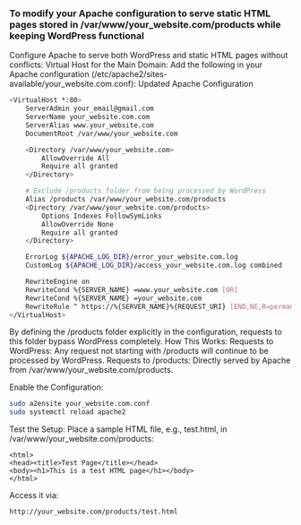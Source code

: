 ### To modify your Apache configuration to serve static HTML pages stored in /var/www/your_website.com/products while keeping WordPress functional

Configure Apache to serve both WordPress and static HTML pages without conflicts:
Virtual Host for the Main Domain: Add the following in your Apache configuration (/etc/apache2/sites-available/your_website.com.conf):
Updated Apache Configuration

```bash
<VirtualHost *:80>
    ServerAdmin your_email@gmail.com
    ServerName your_website.com.com
    ServerAlias www.your_website.com
    DocumentRoot /var/www/your_website.com

    <Directory /var/www/your_website.com>
        AllowOverride All
        Require all granted
    </Directory>

    # Exclude /products folder from being processed by WordPress
    Alias /products /var/www/your_website.com/products
    <Directory /var/www/your_website.com/products>
        Options Indexes FollowSymLinks
        AllowOverride None
        Require all granted
    </Directory>

    ErrorLog ${APACHE_LOG_DIR}/error_your_website.com.log
    CustomLog ${APACHE_LOG_DIR}/access_your_website.com.log combined

    RewriteEngine on
    RewriteCond %{SERVER_NAME} =www.your_website.com [OR]
    RewriteCond %{SERVER_NAME} =your_website.com
    RewriteRule ^ https://%{SERVER_NAME}%{REQUEST_URI} [END,NE,R=permanent]
</VirtualHost>
```


By defining the /products folder explicitly in the configuration, requests to this folder bypass WordPress completely.
How This Works:
Requests to WordPress:
Any request not starting with /products will continue to be processed by WordPress.
Requests to /products:
Directly served by Apache from /var/www/your_website.com/products.


Enable the Configuration:
```bash
sudo a2ensite your_website.com.conf
sudo systemctl reload apache2
```

Test the Setup:
Place a sample HTML file, e.g., test.html, in /var/www/your_website.com/products:

```
<html>
<head><title>Test Page</title></head>
<body><h1>This is a test HTML page</h1></body>
</html>
```

Access it via:
```
http://your_website.com/products/test.html
```
